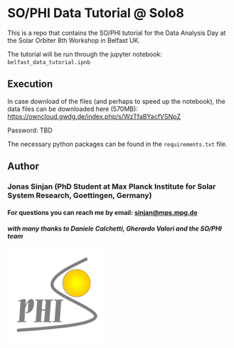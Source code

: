 # SO/PHI Data Tutorial @ Solo8

This is a repo that contains the SO/PHI tutorial for the Data Analysis Day at the Solar Orbiter 8th Workshop in Belfast UK.

The tutorial will be run through the jupyter notebook: `belfast_data_tutorial.ipnb`

## Execution

In case download of the files (and perhaps to speed up the notebook), the data files can be downloaded here (570MB): https://owncloud.gwdg.de/index.php/s/WzTfaBYacfVSNpZ

Password: TBD

The necessary python packages can be found in the `requirements.txt` file.

## Author

### Jonas Sinjan (PhD Student at Max Planck Institute for Solar System Research, Goettingen, Germany)

#### For questions you can reach me by email: sinjan@mps.mpg.de

#### *with many thanks to Daniele Calchetti, Gherardo Valori and the SO/PHI team*

<img src="./philogo-1.png" width="220" align="left"/>


